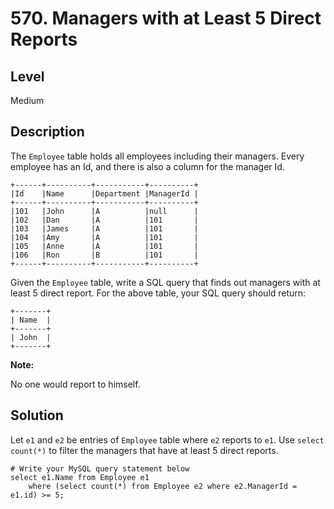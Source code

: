 # 570. Managers with at Least 5 Direct Reports
## Level
Medium

## Description
The `Employee` table holds all employees including their managers. Every employee has an Id, and there is also a column for the manager Id.
```
+------+----------+-----------+----------+
|Id    |Name 	  |Department |ManagerId |
+------+----------+-----------+----------+
|101   |John 	  |A 	      |null      |
|102   |Dan 	  |A 	      |101       |
|103   |James 	  |A 	      |101       |
|104   |Amy 	  |A 	      |101       |
|105   |Anne 	  |A 	      |101       |
|106   |Ron 	  |B 	      |101       |
+------+----------+-----------+----------+
```
Given the `Employee` table, write a SQL query that finds out managers with at least 5 direct report. For the above table, your SQL query should return:
```
+-------+
| Name  |
+-------+
| John  |
+-------+
```
**Note:**

No one would report to himself.

## Solution
Let `e1` and `e2` be entries of `Employee` table where `e2` reports to `e1`. Use `select count(*)` to filter the managers that have at least 5 direct reports.
```
# Write your MySQL query statement below
select e1.Name from Employee e1
    where (select count(*) from Employee e2 where e2.ManagerId = e1.id) >= 5;
```
